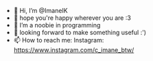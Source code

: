 - 👋 Hi, I’m @ImaneIK
- 👀 hope you're happy wherever you are :3 
- 🌱 I’m a noobie in programming
- 💞️ looking forward to make something useful :')
- 📫 How to reach me: 
     Instagram: https://www.instagram.com/c_imane_btw/


